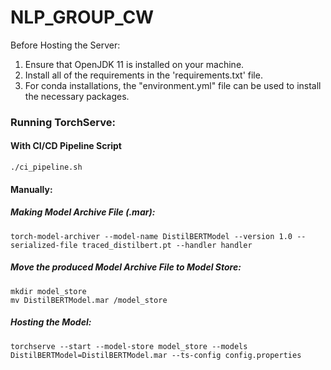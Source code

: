 # NLP_GROUP_CW
Before Hosting the Server:
1. Ensure that OpenJDK 11 is installed on your machine.
2. Install all of the requirements in the 'requirements.txt' file.
3. For conda installations, the "environment.yml" file can be used to install the necessary packages.

### Running TorchServe:
#### With CI/CD Pipeline Script
```console
./ci_pipeline.sh
```

#### Manually:
##### Making Model Archive File (.mar): 
```console
torch-model-archiver --model-name DistilBERTModel --version 1.0 --serialized-file traced_distilbert.pt --handler handler
```
##### Move the produced Model Archive File to Model Store:
```console
mkdir model_store
mv DistilBERTModel.mar /model_store
```

##### Hosting the Model: 
```console
torchserve --start --model-store model_store --models DistilBERTModel=DistilBERTModel.mar --ts-config config.properties
```

